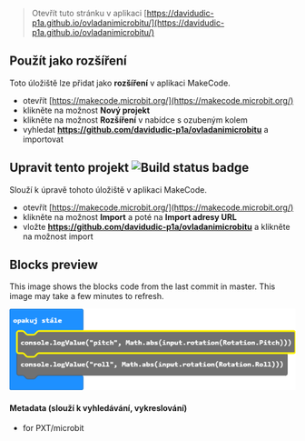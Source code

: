 
> Otevřít tuto stránku v aplikaci [https://davidudic-p1a.github.io/ovladanimicrobitu/](https://davidudic-p1a.github.io/ovladanimicrobitu/)

## Použít jako rozšíření

Toto úložiště lze přidat jako **rozšíření** v aplikaci MakeCode.

* otevřít [https://makecode.microbit.org/](https://makecode.microbit.org/)
* klikněte na možnost **Nový projekt**
* klikněte na možnost **Rozšíření** v nabídce s ozubeným kolem
* vyhledat **https://github.com/davidudic-p1a/ovladanimicrobitu** a importovat

## Upravit tento projekt ![Build status badge](https://github.com/davidudic-p1a/ovladanimicrobitu/workflows/MakeCode/badge.svg)

Slouží k úpravě tohoto úložiště v aplikaci MakeCode.

* otevřít [https://makecode.microbit.org/](https://makecode.microbit.org/)
* klikněte na možnost **Import** a poté na **Import adresy URL**
* vložte **https://github.com/davidudic-p1a/ovladanimicrobitu** a klikněte na možnost import

## Blocks preview

This image shows the blocks code from the last commit in master.
This image may take a few minutes to refresh.

![A rendered view of the blocks](https://github.com/davidudic-p1a/ovladanimicrobitu/raw/master/.github/makecode/blocks.png)

#### Metadata (slouží k vyhledávání, vykreslování)

* for PXT/microbit
<script src="https://makecode.com/gh-pages-embed.js"></script><script>makeCodeRender("{{ site.makecode.home_url }}", "{{ site.github.owner_name }}/{{ site.github.repository_name }}");</script>
